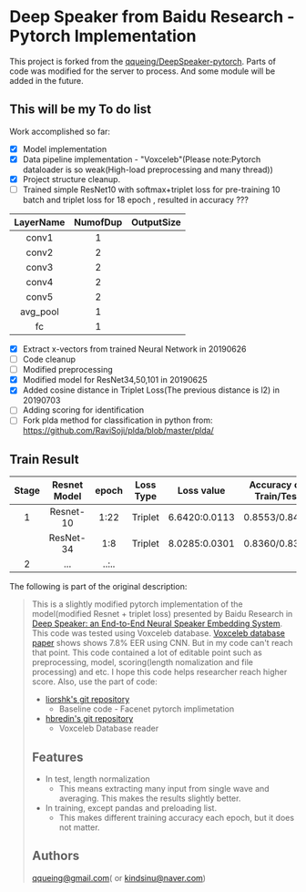# Deep Speaker from Baidu Research - Pytorch Implementation 

This project is forked from the [qqueing/DeepSpeaker-pytorch](https://github.com/qqueing/DeepSpeaker-pytorch). Parts of code was modified for the server to process. And some module will be added in the future.

## This will be my To do list
Work accomplished so far:
- [x] Model implementation
- [x] Data pipeline implementation - "Voxceleb"(Please note:Pytorch dataloader is so weak(High-load preprocessing and many thread))
- [x] Project structure cleanup.
- [ ] Trained simple ResNet10 with softmax+triplet loss for pre-training 10 batch and triplet loss for 18 epoch , resulted in accuracy ???

|LayerName|NumofDup|OutputSize|
|:------------:|:----------:|:------------:|
| conv1        |1           |              | 
| conv2        |2           |              |
| conv3        |2           |              |
| conv4        |2           |              |
| conv5        |2           |              |
| avg_pool     |1           |              |
| fc           |1           |              |

- [x] Extract x-vectors from trained Neural Network in 20190626
- [ ] Code cleanup
- [ ] Modified preprocessing
- [x] Modified model for ResNet34,50,101 in 20190625
- [x] Added cosine distance in Triplet Loss(The previous distance is l2) in 20190703
- [ ] Adding scoring for identification
- [ ] Fork plda method for classification in python from: https://github.com/RaviSoji/plda/blob/master/plda/

## Train Result
|Stage|Resnet Model|epoch|Loss Type|Loss value|Accuracy on Train/Test|
|:--------:|:------------:|:---:|:--------------:|:--------------:|:------------:|
|1| Resnet-10    |1:22 |Triplet | 6.6420:0.0113 | 0.8553/0.8431  | 
| | ResNet-34    |1:8  |Triplet | 8.0285:0.0301 | 0.8360/0.8302  |
|2| ...          |..:..|        |


The following is part of the original description:

>This is a slightly modified pytorch implementation of the model(modified Resnet + triplet loss) presented by Baidu Research in [Deep Speaker: an End-to-End Neural Speaker Embedding System](https://arxiv.org/pdf/1705.02304.pdf).
>This code was tested using Voxceleb database. [Voxceleb database paper](https://www.robots.ox.ac.uk/~vgg/publications/2017/Nagrani17/nagrani17.pdf) shows shows 7.8% EER using CNN. But in my code can't reach that point.
This code contained a lot of editable point such as preprocessing, model, scoring(length nomalization and file processing) and etc.
>I hope this code helps researcher reach higher score.
>Also, use the part of code:
>- [liorshk's git repository](https://github.com/liorshk/facenet_pytorch)
>   - Baseline code - Facenet pytorch implimetation
>- [hbredin's git repository](https://github.com/hbredin/pyannote-db-voxceleb)
>   - Voxceleb Database reader
>
>## Features
> - In test, length normalization
>   - This means extracting many input from single wave and averaging. This makes the results slightly better.
> - In training, except pandas and preloading list. 
>   - This makes different training accuracy each epoch, but it does not matter.
>
> ## Authors
> qqueing@gmail.com( or kindsinu@naver.com)






